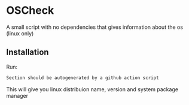 # OSCheck
A small script with no dependencies that gives information about the os (linux only)
## Installation
Run:
<!-- BEGIN AUTOGENERATED !-->
```bash
Section should be autogenerated by a github action script
```
<!-- END AUTOGENERATED !-->

This will give you linux distribuion name, version and system package manager